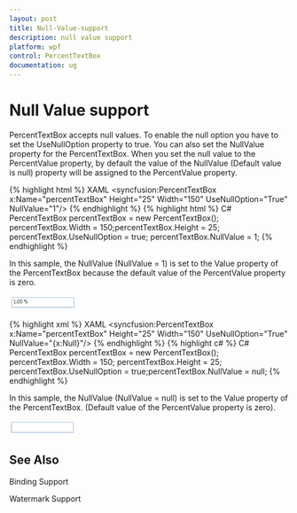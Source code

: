 ```yaml
---
layout: post
title: Null-Value-support
description: null value support
platform: wpf
control: PercentTextBox 
documentation: ug
---
```


# Null Value support

PercentTextBox accepts null values. To enable the null option you have to set the UseNullOption property to true. You can also set the NullValue property for the PercentTextBox. When you set the null value to the PercentValue property, by default the value of the NullValue (Default value is null) property will be assigned to the PercentValue property. 

{% highlight html %}
XAML
<syncfusion:PercentTextBox x:Name="percentTextBox" Height="25" Width="150" UseNullOption="True" NullValue="1"/>
{% endhighlight %}
{% highlight html %}
C# 
PercentTextBox percentTextBox = new PercentTextBox();
percentTextBox.Width = 150;percentTextBox.Height = 25;
percentTextBox.UseNullOption = true;
percentTextBox.NullValue = 1;
{% endhighlight %}

In this sample, the NullValue (NullValue = 1) is set to the Value property of the PercentTextBox because the default value of the PercentValue property is zero.

![](Null-Value-support_images/Null-Value-support_img1.png)

{% highlight xml %}
XAML
<syncfusion:PercentTextBox x:Name="percentTextBox" Height="25" Width="150" UseNullOption="True" NullValue="{x:Null}"/>
{% endhighlight %}
{% highlight c# %}
C# 
PercentTextBox percentTextBox = new PercentTextBox();
percentTextBox.Width = 150;
percentTextBox.Height = 25;
percentTextBox.UseNullOption = true;percentTextBox.NullValue = null;
{% endhighlight %}



In this sample, the NullValue (NullValue = null) is set to the Value property of the PercentTextBox. (Default value of the PercentValue property is zero).

![](Null-Value-support_images/Null-Value-support_img2.png)


## See Also

Binding Support

Watermark Support

